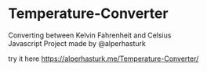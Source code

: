 # Temperature-Converter
Converting between Kelvin Fahrenheit and Celsius <br/>
Javascript Project
made by @alperhasturk<br/>

try it here https://alperhasturk.me/Temperature-Converter/
